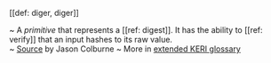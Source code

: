 [[def: diger, diger]]

~ A _primitive_ that represents a [[ref: digest]]. It has the ability to [[ref: verify]] that an input hashes to its raw value.  
~ [Source](https://github.com/WebOfTrust/cesride#terminology) by Jason Colburne
~ More in <a href="https://weboftrust.github.io/WOT-terms/docs/glossary/diger">extended KERI glossary</a>
